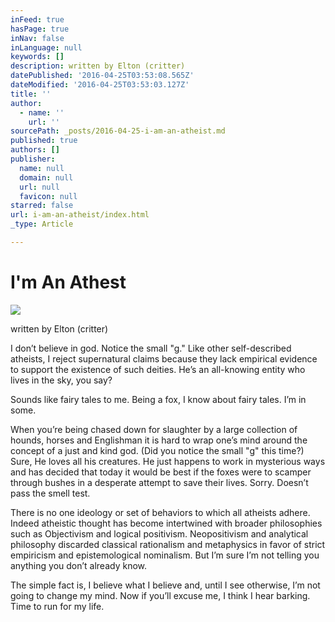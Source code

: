 ```yaml
---
inFeed: true
hasPage: true
inNav: false
inLanguage: null
keywords: []
description: written by Elton (critter)
datePublished: '2016-04-25T03:53:08.565Z'
dateModified: '2016-04-25T03:53:03.127Z'
title: ''
author:
  - name: ''
    url: ''
sourcePath: _posts/2016-04-25-i-am-an-atheist.md
published: true
authors: []
publisher:
  name: null
  domain: null
  url: null
  favicon: null
starred: false
url: i-am-an-atheist/index.html
_type: Article

---
```

# I'm An Athest
![](https://the-grid-user-content.s3-us-west-2.amazonaws.com/a8fcc3f0-2f6a-461b-bf13-8ad27ef716eb.jpg)

written by Elton (critter)

I donʼt believe in god. Notice the small "g." Like other self-described atheists, I reject supernatural claims because they lack empirical evidence to support the existence of such deities. Heʼs an all-knowing entity who lives in the sky, you say? 

Sounds like fairy tales to me. Being a fox, I know about fairy tales. Iʼm in some.

When youʼre being chased down for slaughter by a large collection of hounds, horses and Englishman it is hard to wrap oneʼs mind around the concept of a just and kind god. (Did you notice the small "g" this time?) Sure, He loves all his creatures. He just happens to work in mysterious ways and has decided that today it would be best if the foxes were to scamper through bushes in a desperate attempt to save their lives. Sorry. Doesnʼt pass the smell test.

There is no one ideology or set of behaviors to which all atheists adhere. Indeed atheistic thought has become intertwined with broader philosophies such as Objectivism and logical positivism. Neopositivism and analytical philosophy discarded classical rationalism and metaphysics in favor of strict empiricism and epistemological nominalism. But Iʼm sure Iʼm not telling you anything you donʼt already know.

The simple fact is, I believe what I believe and, until I see otherwise, Iʼm not going to change my mind. Now if youʼll excuse me, I think I hear barking. Time to run for my life.